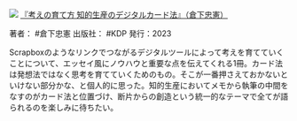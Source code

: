 ![](https://gyazo.com/f678ed764774b1c130581c2af711ae75.jpg)
[『考えの育て方 知的生産のデジタルカード法』（倉下忠憲）](https://amzn.to/3MEBTVY)

著者： #倉下忠憲 
出版社： #KDP 
発行：2023 

Scrapboxのようなリンクでつながるデジタルツールによって考えを育てていくことについて、エッセイ風にノウハウと重要な点を伝えてくれる1冊。カード法は発想法ではなく思考を育てていくためのもの。そこが一番押さえておかないといけない部分かな、と個人的に思った。知的生産においてメモから執筆の中間をなすのがカード法と位置づけ、断片からの創造という統一的なテーマで全てが語られるのを楽しみに待ちたい。